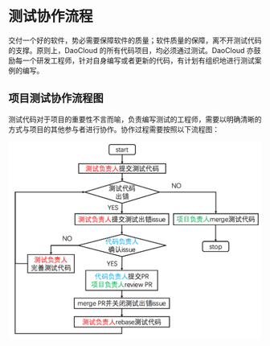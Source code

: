 # 测试协作流程

交付一个好的软件，势必需要保障软件的质量；软件质量的保障，离不开测试代码的支撑。原则上，DaoCloud 的所有代码项目，均必须通过测试。DaoCloud 亦鼓励每一个研发工程师，针对自身编写或者更新的代码，有计划有组织地进行测试案例的编写。

## 项目测试协作流程图

测试代码对于项目的重要性不言而喻，负责编写测试的工程师，需要以明确清晰的方式与项目的其他参与者进行协作。协作过程需要按照以下流程图：

![项目测试协作流程](../docs/static_files/test-collaborate-flow.png "项目测试协作流程图")
